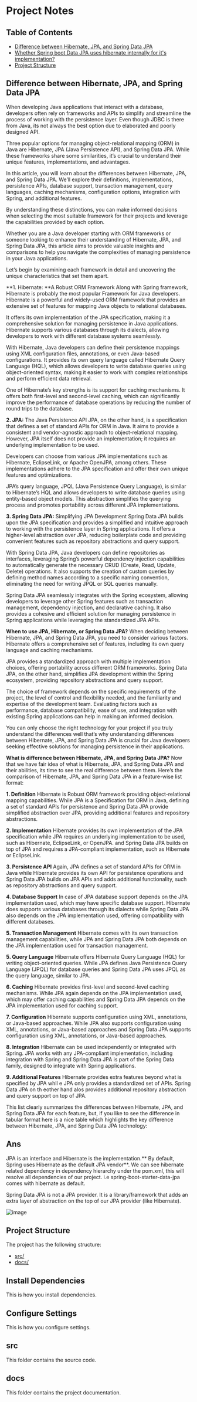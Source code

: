 # Project Notes

## Table of Contents
- [Difference between Hibernate, JPA, and Spring Data JPA](#Difference-between-Hibernate,JPA,and-Spring-Data-JPA)
- [Whether Spring boot Data JPA uses hibernate internally for it's implementation?](#Ans)
- [Project Structure](#project-structure)

## Difference between Hibernate, JPA, and Spring Data JPA
When developing Java applications that interact with a database, developers often rely on frameworks and APIs to simplify and streamline the process of working with the persistence layer. Even though JDBC is there from Java, its not always the best option due to elaborated and poorly designed API.

Three popular options for managing object-relational mapping (ORM) in Java are Hibernate, JPA (Java Persistence API), and Spring Data JPA. While these frameworks share some similarities, it’s crucial to understand their unique features, implementations, and advantages.

In this article, you will learn about the differences between Hibernate, JPA, and Spring Data JPA. We’ll explore their definitions, implementations, persistence APIs, database support, transaction management, query languages, caching mechanisms, configuration options, integration with Spring, and additional features.

By understanding these distinctions, you can make informed decisions when selecting the most suitable framework for their projects and leverage the capabilities provided by each option.

Whether you are a Java developer starting with ORM frameworks or someone looking to enhance their understanding of Hibernate, JPA, and Spring Data JPA, this article aims to provide valuable insights and comparisons to help you navigate the complexities of managing persistence in your Java applications.

Let’s begin by examining each framework in detail and uncovering the unique characteristics that set them apart.

**1. Hibernate: **A Robust ORM Framework
Along with Spring framework, Hibernate is probably the most popular Framework for Java developers. Hibernate is a powerful and widely-used ORM framework that provides an extensive set of features for mapping Java objects to relational databases.

It offers its own implementation of the JPA specification, making it a comprehensive solution for managing persistence in Java applications. Hibernate supports various databases through its dialects, allowing developers to work with different database systems seamlessly.

With Hibernate, Java developers can define their persistence mappings using XML configuration files, annotations, or even Java-based configurations. It provides its own query language called Hibernate Query Language (HQL), which allows developers to write database queries using object-oriented syntax, making it easier to work with complex relationships and perform efficient data retrieval.

One of Hibernate’s key strengths is its support for caching mechanisms. It offers both first-level and second-level caching, which can significantly improve the performance of database operations by reducing the number of round trips to the database.


**2. JPA:** The Java Persistence API
JPA, on the other hand, is a specification that defines a set of standard APIs for ORM in Java. It aims to provide a consistent and vendor-agnostic approach to object-relational mapping. However, JPA itself does not provide an implementation; it requires an underlying implementation to be used.

Developers can choose from various JPA implementations such as Hibernate, EclipseLink, or Apache OpenJPA, among others. These implementations adhere to the JPA specification and offer their own unique features and optimizations.

JPA’s query language, JPQL (Java Persistence Query Language), is similar to Hibernate’s HQL and allows developers to write database queries using entity-based object models. This abstraction simplifies the querying process and promotes portability across different JPA implementations.


**3. Spring Data JPA:** Simplifying JPA Development
Spring Data JPA builds upon the JPA specification and provides a simplified and intuitive approach to working with the persistence layer in Spring applications. It offers a higher-level abstraction over JPA, reducing boilerplate code and providing convenient features such as repository abstractions and query support.

With Spring Data JPA, Java developers can define repositories as interfaces, leveraging Spring’s powerful dependency injection capabilities to automatically generate the necessary CRUD (Create, Read, Update, Delete) operations. It also supports the creation of custom queries by defining method names according to a specific naming convention, eliminating the need for writing JPQL or SQL queries manually.

Spring Data JPA seamlessly integrates with the Spring ecosystem, allowing developers to leverage other Spring features such as transaction management, dependency injection, and declarative caching. It also provides a cohesive and efficient solution for managing persistence in Spring applications while leveraging the standardized JPA APIs.



**When to use JPA, Hibernate, or Spring Data JPA?**
When deciding between Hibernate, JPA, and Spring Data JPA, you need to consider various factors. Hibernate offers a comprehensive set of features, including its own query language and caching mechanisms.

JPA provides a standardized approach with multiple implementation choices, offering portability across different ORM frameworks. Spring Data JPA, on the other hand, simplifies JPA development within the Spring ecosystem, providing repository abstractions and query support.

The choice of framework depends on the specific requirements of the project, the level of control and flexibility needed, and the familiarity and expertise of the development team. Evaluating factors such as performance, database compatibility, ease of use, and integration with existing Spring applications can help in making an informed decision.

You can only choose the right technology for your project if you truly understand the differences well that’s why understanding differences between Hibernate, JPA, and Spring Data JPA is crucial for Java developers seeking effective solutions for managing persistence in their applications.


**What is difference between Hibernate, JPA, and Spring Data JPA?**
Now that we have fair idea of what is Hibernate, JPA, and Spring Data JPA and their abilities, its time to see the real difference between them. Here’s the comparison of Hibernate, JPA, and Spring Data JPA in a feature-wise list format:

**1. Definition**
Hibernate is Robust ORM framework providing object-relational mapping capabilities. While JPA is a Specification for ORM in Java, defining a set of standard APIs for persistence and Spring Data JPA provide simplified abstraction over JPA, providing additional features and repository abstractions.

**2. Implementation**
Hibernate provides its own implementation of the JPA specification while JPA requires an underlying implementation to be used, such as Hibernate, EclipseLink, or OpenJPA. and Spring Data JPA builds on top of JPA and requires a JPA-compliant implementation, such as Hibernate or EclipseLink.

**3. Persistence API**
Again, JPA defines a set of standard APIs for ORM in Java while Hibernate provides its own API for persistence operations and Spring Data JPA builds on JPA APIs and adds additional functionality, such as repository abstractions and query support.

**4. Database Support**
In case of JPA database support depends on the JPA implementation used, which may have specific database support. Hibernate does supports various databases through its dialects while Spring Data JPA also depends on the JPA implementation used, offering compatibility with different databases.

**5. Transaction Management**
Hibernate comes with its own transaction management capabilities, while JPA and Spring Data JPA both depends on the JPA implementation used for transaction management.

**5. Query Language**
Hibernate offers Hibernate Query Language (HQL) for writing object-oriented queries. While JPA defines Java Persistence Query Language (JPQL) for database queries and Spring Data JPA uses JPQL as the query language, similar to JPA.

**6. Caching**
Hibernate provides first-level and second-level caching mechanisms. While JPA again depends on the JPA implementation used, which may offer caching capabilities and Spring Data JPA depends on the JPA implementation used for caching support.

**7. Configuration**
Hibernate supports configuration using XML, annotations, or Java-based approaches. While JPA also supports configuration using XML, annotations, or Java-based approaches and Spring Data JPA supports configuration using XML, annotations, or Java-based approaches.

**8. Integration**
Hibernate can be used independently or integrated with Spring. JPA works with any JPA-compliant implementation, including integration with Spring and Spring Data JPA is part of the Spring Data family, designed to integrate with Spring applications.

**9. Additional Features**
Hibernate provides extra features beyond what is specified by JPA whil e JPA only provides a standardized set of APIs. Spring Data JPA on th eother hand alos provides additional repository abstraction and query support on top of JPA.

This list clearly summarizes the differences between Hibernate, JPA, and Spring Data JPA for each feature, but, if you like to see the difference in tabular format here is a nice table which highlights the key difference between Hibernate, JPA, and Spring Data JPA technology:



## Ans
JPA is an interface and Hibernate is the implementation.** By default, Spring uses Hibernate as the default JPA vendor**. We can see hibernate related dependency in dependency hierarchy under the pom.xml, this will resolve all dependencies of our project. i.e spring-boot-starter-data-jpa comes with hibernate as default.

Spring Data JPA is not a JPA provider. It is a library/framework that adds an extra layer of abstraction on the top of our JPA provider (like Hibernate).


![image](https://github.com/kotasaritha64/my-java-notes/assets/51236086/b63e9db2-7765-458c-bdc9-dda85b66fc52)


## Project Structure
The project has the following structure:
- [src/](#src)
- [docs/](#docs)

## Install Dependencies
This is how you install dependencies.

## Configure Settings
This is how you configure settings.

## src
This folder contains the source code.

## docs
This folder contains the project documentation.
